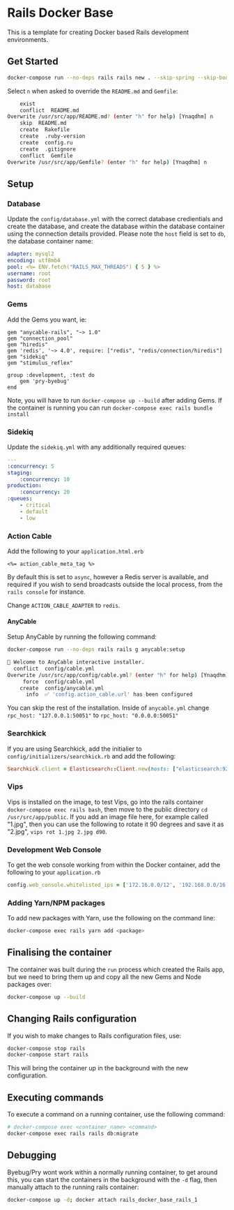 # Rails Docker Base

This is a template for creating Docker based Rails development environments.

## Get Started

```bash
docker-compose run --no-deps rails rails new . --skip-spring --skip-bootsnap --database=postgresql
```

Select `n` when asked to override the `README.md` and `Gemfile`:

```bash
	exist
	conflict  README.md
Overwrite /usr/src/app/README.md? (enter "h" for help) [Ynaqdhm] n
	skip  README.md
	create  Rakefile
	create  .ruby-version
	create  config.ru
	create  .gitignore
	conflict  Gemfile
Overwrite /usr/src/app/Gemfile? (enter "h" for help) [Ynaqdhm] n
```
## Setup

### Database

Update the `config/database.yml` with the correct database credientials and create the database, and create the database within the database container using the connection details provided. Please note the `host` field is set to `db`, the database container name:

```yml
adapter: mysql2
encoding: utf8mb4
pool: <%= ENV.fetch("RAILS_MAX_THREADS") { 5 } %>
username: root
password: root
host: database
```

### Gems

Add the Gems you want, ie:

```Gemfile
gem "anycable-rails", "~> 1.0"
gem "connection_pool"
gem "hiredis"
gem 'redis', '~> 4.0', require: ["redis", "redis/connection/hiredis"]
gem "sidekiq"
gem "stimulus_reflex"

group :development, :test do
	gem 'pry-byebug'
end
```

Note, you will have to run `docker-compose up --build` after adding Gems. If the container is running you can run `docker-compose exec rails bundle install`

### Sidekiq

Update the `sidekiq.yml` with any additionally required queues:

```yml
---
:concurrency: 5
staging:
	:concurrency: 10
production:
	:concurrency: 20
:queues:
	- critical
	- default
	- low
```

### Action Cable

Add the following to your `application.html.erb`

```erb
<%= action_cable_meta_tag %>
```

By default this is set to `async`, however a Redis server is available, and required if you wish to send broadcasts outside the local process, from the `rails console` for instance.

Change `ACTION_CABLE_ADAPTER` to  `redis`.

#### AnyCable

Setup AnyCable by running the following command:

```bash
docker-compose run --no-deps rails rails g anycable:setup
```

```bash
👋 Welcome to AnyCable interactive installer.
  conflict  config/cable.yml
Overwrite /usr/src/app/config/cable.yml? (enter "h" for help) [Ynaqdhm] y
	 force  config/cable.yml
	create  config/anycable.yml
	  info  ✅ 'config.action_cable.url' has been configured
```

You can skip the rest of the installation. Inside of `anycable.yml` change `rpc_host: "127.0.0.1:50051"` to `rpc_host: "0.0.0.0:50051"`

### Searchkick

If you are using Searchkick, add the initialier to `config/initializers/searchkick.rb` and add the following:

```ruby
Searchkick.client = Elasticsearch::Client.new(hosts: ["elasticsearch:9200"], retry_on_failure: true)
```

### Vips

Vips is installed on the image, to test Vips, go into the rails container `docker-compose exec rails bash`, then move to the public directory `cd /usr/src/app/public`. If you add an image file here, for example called "1.jpg", then you can use the following to rotate it 90 degrees and save it as "2.jpg", `vips rot 1.jpg 2.jpg d90`.

### Development Web Console

To get the web console working from within the Docker container, add the following to your `application.rb`

```rb
config.web_console.whitelisted_ips = ['172.16.0.0/12', '192.168.0.0/16']
```

### Adding Yarn/NPM packages

To add new packages with Yarn, use the following on the command line:

```bash
docker-compose exec rails yarn add <package>
```

## Finalising the container

The container was built during the `run` process which created the Rails app, but we need to bring them up and copy all the new Gems and Node packages over:

```bash
docker-compose up --build
```

## Changing Rails configuration

If you wish to make changes to Rails configuration files, use:

```bash
docker-compose stop rails
docker-compose start rails
```

This will bring the container up in the background with the new configuration.

## Executing commands

To execute a command on a running container, use the following command:

```bash
# docker-compose exec <container_name> <command>
docker-compose exec rails rails db:migrate
```

## Debugging

Byebug/Pry wont work within a normally running container, to get around this, you can start the containers in the background with the `-d` flag, then manually attach to the running rails container:

```bash
docker-compose up -d; docker attach rails_docker_base_rails_1
```
